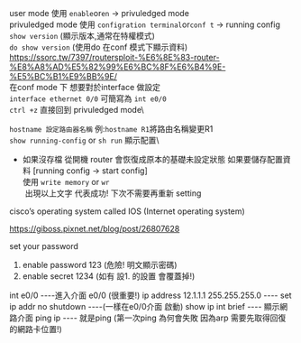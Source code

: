 user mode 使用 `enable`or`en` -> privuledged mode\
privuledged mode 使用 `configration terminal`or`conf t` -> running config \
`show version` (顯示版本,通常在特權模式)\
`do show version` (使用do 在conf 模式下顯示資料)\
https://ssorc.tw/7397/routersploit-%E6%8E%83-router-%E8%A8%AD%E5%82%99%E6%BC%8F%E6%B4%9E-%E5%BC%B1%E9%BB%9E/
\
在conf mode 下 想要對於interface 做設定\
`interface ethernet 0/0` 可簡寫為 `int e0/0`\
`ctrl +z` 直接回到 privuledged mode\

`hostname 設定路由器名稱` 例:`hostname R1`將路由名稱變更R1\
`show running-config` or `sh run` 顯示配置\

* 如果沒存檔 從開機 router 會恢復成原本的基礎未設定狀態
如果要儲存配置資料 [running config -> start config]\
使用 `write memory` or  `wr` \
![]()
出現以上文字 代表成功!
下次不需要再重新 setting 

cisco’s operating system called IOS (Internet operating system)

https://giboss.pixnet.net/blog/post/26807628

set your password
1. enable password 123 (危險! 明文顯示密碼)
2. enable secret 1234 (如有 設1. 的設置 會覆蓋掉!)


int e0/0 ----進入介面 e0/0 (很重要!)
ip address 12.1.1.1 255.255.255.0 ---- set ip addr
no shutdown ----(一樣在e0/0介面 啟動)
show ip int brief ---- 顯示網路介面
ping ip ---- 就是ping (第一次ping 為何會失敗 因為arp 需要先取得回復的網路卡位置!)
